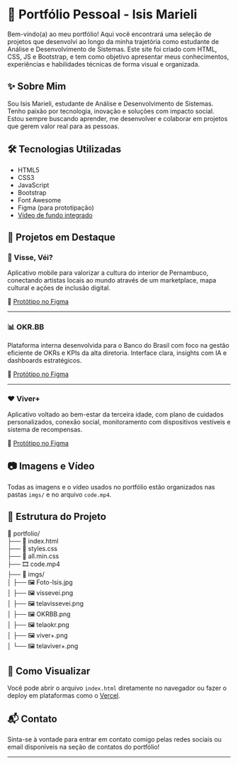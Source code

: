 # 🌟 Portfólio Pessoal - Isis Marieli

Bem-vindo(a) ao meu portfólio! Aqui você encontrará uma seleção de projetos que desenvolvi ao longo da minha trajetória como estudante de Análise e Desenvolvimento de Sistemas. Este site foi criado com HTML, CSS, JS e Bootstrap, e tem como objetivo apresentar meus conhecimentos, experiências e habilidades técnicas de forma visual e organizada.

## ✨ Sobre Mim

Sou Isis Marieli, estudante de Análise e Desenvolvimento de Sistemas. Tenho paixão por tecnologia, inovação e soluções com impacto social. Estou sempre buscando aprender, me desenvolver e colaborar em projetos que gerem valor real para as pessoas.

## 🛠️ Tecnologias Utilizadas

- HTML5
- CSS3
- JavaScript
- Bootstrap
- Font Awesome
- Figma (para prototipação)
- [Vídeo de fundo integrado](./code.mp4)

## 💼 Projetos em Destaque

### 🎨 Visse, Véi?
Aplicativo mobile para valorizar a cultura do interior de Pernambuco, conectando artistas locais ao mundo através de um marketplace, mapa cultural e ações de inclusão digital.

🔗 [Protótipo no Figma](https://www.figma.com/proto/0ddcpCx3JXcIhbZgCWMoiF?node-id=0-1&t=KIOThxOGAthwpQ6b-6)

---

### 📊 OKR.BB
Plataforma interna desenvolvida para o Banco do Brasil com foco na gestão eficiente de OKRs e KPIs da alta diretoria. Interface clara, insights com IA e dashboards estratégicos.

🔗 [Protótipo no Figma](https://www.figma.com/proto/5BGPp6D1EJyMykRMxvdWl8/SQUAD-11?page-id=0%3A1&node-id=286-113&t=lOitcwQi9B676GFf-0)

---

### ❤️ Viver+
Aplicativo voltado ao bem-estar da terceira idade, com plano de cuidados personalizados, conexão social, monitoramento com dispositivos vestíveis e sistema de recompensas.

🔗 [Protótipo no Figma](https://www.figma.com/proto/SUA-URL-AQUI)

## 📷 Imagens e Vídeo

Todas as imagens e o vídeo usados no portfólio estão organizados nas pastas `imgs/` e no arquivo `code.mp4`.

## 📂 Estrutura do Projeto

📁 portfolio/  
├── 📄 index.html  
├── 📄 styles.css  
├── 📄 all.min.css  
├── 🎞️ code.mp4  
├── 📁 imgs/  
│   ├── 🖼️ Foto-Isis.jpg  
│   ├── 🖼️ vissevei.png  
│   ├── 🖼️ telavissevei.png  
│   ├── 🖼️ OKRBB.png  
│   ├── 🖼️ telaokr.png  
│   ├── 🖼️ viver+.png  
│   └── 🖼️ telaviver+.png  


## 🚀 Como Visualizar

Você pode abrir o arquivo `index.html` diretamente no navegador ou fazer o deploy em plataformas como o [Vercel](https://portifolio-theta-lovat.vercel.app/#sobreMim).

## 📬 Contato

Sinta-se à vontade para entrar em contato comigo pelas redes sociais ou email disponíveis na seção de contatos do portfólio!

---

